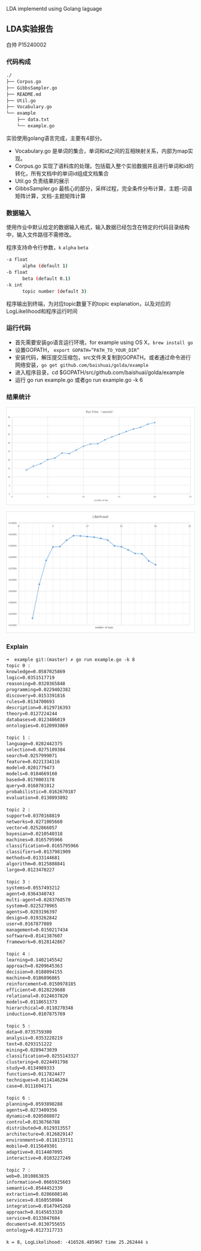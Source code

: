 LDA implementd using Golang laguage

## LDA实验报告
白帅 P15240002

### 代码构成

```sh
./
├── Corpus.go
├── GibbsSampler.go
├── README.md
├── Util.go
├── Vocabulary.go
└── example
    ├── data.txt
    └── example.go
```
实验使用golang语言完成，主要有4部分。
* Vocabulary.go 是单词的集合，单词和id之间的互相映射关系，内部为map实现。
* Corpus.go 实现了语料库的处理。包括载入整个实验数据并且进行单词和id的转化，所有文档中的单词id组成文档集合
* Util.go 负责结果的展示
* GibbsSampler.go 最核心的部分，采样过程，完全条件分布计算，主题-词语矩阵计算，文档-主题矩阵计算

### 数据输入
使用作业中默认给定的数据输入格式，输入数据已经包含在特定的代码目录结构中，输入文件路径不需修改。

程序支持命令行参数，`k` `alpha` `beta`  
```sh
-a float
      alpha (default 1)
-b float
      beta (default 0.1)
-k int
      topic number (default 3)
```

程序输出到终端，为对应topic数量下的topic explanation，以及对应的LogLikelihood和程序运行时间


### 运行代码

*	首先需要安装go语言运行环境，for example using OS X，`brew install go`
*	设置GOPATH， `export GOPATH=”PATH_TO_YOUR_DIR”`
*	安装代码，解压提交压缩包，src文件夹复制到GOPATH。或者通过命令进行网络安装，`go get github.com/baishuai/golda/example`
* 进入程序目录，cd $GOPATH/src/github.com/baishuai/golda/example
*	运行 go run example.go 或者go run example.go -k 6

### 结果统计


![](./time.png)

![](./likelihood.png)

<!-- ### Result
```
i= 2, LogLikelihood: -430779.972246 time 13.975162 s
i= 3, LogLikelihood: -424804.304056 time 16.269073 s
i= 4, LogLikelihood: -420607.585012 time 17.692962 s
i= 5, LogLikelihood: -418258.669527 time 20.116897 s
i= 6, LogLikelihood: -418185.871020 time 20.992553 s
i= 7, LogLikelihood: -417054.111322 time 23.988074 s
i= 8, LogLikelihood: -416256.521763 time 23.576564 s
i= 9, LogLikelihood: -416308.108587 time 25.713618 s
i= 10, LogLikelihood: -416423.259269 time 27.902169 s
i= 11, LogLikelihood: -416528.240322 time 29.264331 s
i= 12, LogLikelihood: -416734.268834 time 29.420496 s
i= 13, LogLikelihood: -417044.568530 time 31.671346 s
i= 14, LogLikelihood: -418060.253056 time 33.419062 s
i= 15, LogLikelihood: -418203.565668 time 34.985071 s
i= 16, LogLikelihood: -418764.573385 time 36.513028 s
i= 17, LogLikelihood: -419390.658564 time 37.995627 s
i= 18, LogLikelihood: -419439.018298 time 38.983892 s
i= 19, LogLikelihood: -420691.716497 time 40.828173 s
i= 20, LogLikelihood: -421379.494022 time 41.777093 s
``` -->

### Explain
```
➜  example git:(master) ✗ go run example.go -k 8
topic 0 :
knowledge=0.0587025869
logic=0.0351517719
reasoning=0.0320365848
programming=0.0229402382
discovery=0.0153391816
rules=0.0134700693
description=0.0129716393
theory=0.0127224244
databases=0.0123486019
ontologies=0.0120993869

topic 1 :
language=0.0282442375
selection=0.0275109384
search=0.0257999071
feature=0.0221334116
model=0.0201779473
models=0.0184669160
based=0.0170003178
query=0.0168781012
probabilistic=0.0162670187
evaluation=0.0130893892

topic 2 :
support=0.0370168819
networks=0.0271005660
vector=0.0252866057
bayesian=0.0210540318
machines=0.0165795966
classification=0.0165795966
classifiers=0.0137981909
methods=0.0133144681
algorithm=0.0125888841
large=0.0123470227

topic 3 :
systems=0.0557493212
agent=0.0364340743
multi-agent=0.0283768570
system=0.0225270965
agents=0.0203196397
design=0.0193262842
user=0.0167877089
management=0.0150217434
software=0.0141387607
framework=0.0128142867

topic 4 :
learning=0.1402145542
approach=0.0209645363
decision=0.0188094155
machine=0.0186896865
reinforcement=0.0150978185
efficient=0.0128229688
relational=0.0124637820
models=0.0118651373
hierarchical=0.0110270348
induction=0.0107875769

topic 5 :
data=0.0735759300
analysis=0.0353228219
text=0.0293151222
mining=0.0289473039
classification=0.0255143327
clustering=0.0224491798
study=0.0134989333
functions=0.0117824477
techniques=0.0114146294
case=0.0111694171

topic 6 :
planning=0.0593898288
agents=0.0273409356
dynamic=0.0205088072
control=0.0136766788
distributed=0.0129313557
architecture=0.0126829147
environments=0.0118133711
mobile=0.0115649301
adaptive=0.0114407095
interactive=0.0103227249

topic 7 :
web=0.1010863835
information=0.0665925603
semantic=0.0544452339
extraction=0.0286608146
services=0.0160550984
integration=0.0147945268
approach=0.0145653320
service=0.0133047604
documents=0.0130755655
ontology=0.0127317733

k = 8, LogLikelihood: -416528.485967 time 25.262444 s

```
